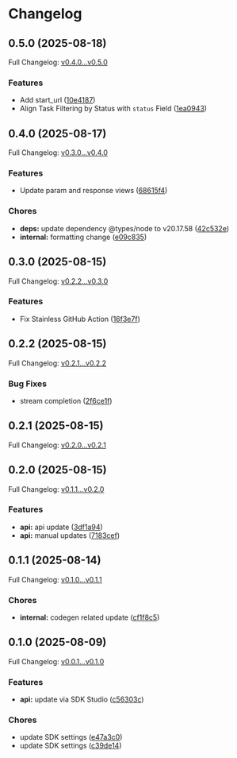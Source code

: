 # Changelog

## 0.5.0 (2025-08-18)

Full Changelog: [v0.4.0...v0.5.0](https://github.com/browser-use/browser-use-node/compare/v0.4.0...v0.5.0)

### Features

* Add start_url ([10e4187](https://github.com/browser-use/browser-use-node/commit/10e4187e952398bb1bd7f1607a0450cca0e25b0f))
* Align Task Filtering by Status with `status` Field ([1ea0943](https://github.com/browser-use/browser-use-node/commit/1ea0943b3cbca9fb9f40e36c33094756c979ac54))

## 0.4.0 (2025-08-17)

Full Changelog: [v0.3.0...v0.4.0](https://github.com/browser-use/browser-use-node/compare/v0.3.0...v0.4.0)

### Features

* Update param and response views ([68615f4](https://github.com/browser-use/browser-use-node/commit/68615f4851b05203a78520c34409ad4c8f043cc4))


### Chores

* **deps:** update dependency @types/node to v20.17.58 ([42c532e](https://github.com/browser-use/browser-use-node/commit/42c532ede1ba630159e410ebf3c8cc8a73721242))
* **internal:** formatting change ([e09c835](https://github.com/browser-use/browser-use-node/commit/e09c8357715abca8d1e095316a7f43d171a3a0f9))

## 0.3.0 (2025-08-15)

Full Changelog: [v0.2.2...v0.3.0](https://github.com/browser-use/browser-use-node/compare/v0.2.2...v0.3.0)

### Features

* Fix Stainless GitHub Action ([16f3e7f](https://github.com/browser-use/browser-use-node/commit/16f3e7f6a43c5f29c81543624ca56cfd72b8e0cf))

## 0.2.2 (2025-08-15)

Full Changelog: [v0.2.1...v0.2.2](https://github.com/browser-use/browser-use-node/compare/v0.2.1...v0.2.2)

### Bug Fixes

* stream completion ([2f6ce1f](https://github.com/browser-use/browser-use-node/commit/2f6ce1f1a312ba3f94872e262db2c17df5f6bf56))

## 0.2.1 (2025-08-15)

Full Changelog: [v0.2.0...v0.2.1](https://github.com/browser-use/browser-use-node/compare/v0.2.0...v0.2.1)

## 0.2.0 (2025-08-15)

Full Changelog: [v0.1.1...v0.2.0](https://github.com/browser-use/browser-use-node/compare/v0.1.1...v0.2.0)

### Features

* **api:** api update ([3df1a94](https://github.com/browser-use/browser-use-node/commit/3df1a94275d67ce41756227e6f0b749b2c3ed009))
* **api:** manual updates ([7183cef](https://github.com/browser-use/browser-use-node/commit/7183cef2c497b83985d368cb3a559fc0e11e4082))

## 0.1.1 (2025-08-14)

Full Changelog: [v0.1.0...v0.1.1](https://github.com/browser-use/browser-use-node/compare/v0.1.0...v0.1.1)

### Chores

* **internal:** codegen related update ([cf1f8c5](https://github.com/browser-use/browser-use-node/commit/cf1f8c5e6f2ba3b1b4795ad0e5fd1e1eaba2c187))

## 0.1.0 (2025-08-09)

Full Changelog: [v0.0.1...v0.1.0](https://github.com/browser-use/browser-use-node/compare/v0.0.1...v0.1.0)

### Features

* **api:** update via SDK Studio ([c56303c](https://github.com/browser-use/browser-use-node/commit/c56303c06357c1b24d6e797dd9a1fb7ca4e4249b))


### Chores

* update SDK settings ([e47a3c0](https://github.com/browser-use/browser-use-node/commit/e47a3c0111c16d7c1e7096a8b69f5e77c85f82fe))
* update SDK settings ([c39de14](https://github.com/browser-use/browser-use-node/commit/c39de1490a0d59e65b376efa94ec959b87b43d47))
